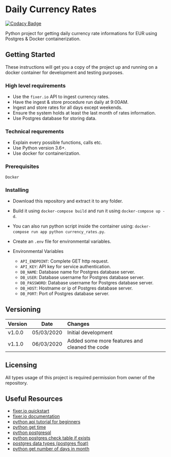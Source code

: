 # Daily Currency Rates

[![Codacy Badge](https://api.codacy.com/project/badge/Grade/e5c7140930924a0286ec56dcd7d3c867)](https://app.codacy.com/manual/metin_akin_bursa/currency-rates?utm_source=github.com&utm_medium=referral&utm_content=akinmetin/currency-rates&utm_campaign=Badge_Grade_Settings)

Python project for getting daily currency rate informations for EUR using Postgres & Docker containerization.

## Getting Started

These instructions will get you a copy of the project up and running on a docker container for development and testing purposes.

### High level requirements

*   Use the ``fixer.io`` API to ingest currency rates.
*   Have the ingest & store procedure run daily at 9:00AM.
*   Ingest and store rates for all days except weekends.
*   Ensure the system holds at least the last month of rates information.
*   Use Postgres database for storing data.

### Technical requrements

*   Explain every possible functions, calls etc.
*   Use Python version 3.6+.
*   Use docker for containerization.

### Prerequisites

``Docker``

### Installing

+   Download this repository and extract it to any folder.
+   Build it using ``docker-compose build`` and run it using ``docker-compose up -d``.
+   You can also run python script inside the container using: ``docker-compose run app python currency_rates.py``.
+   Create an ``.env`` file for environmental variables.

+   Environmental Variables

    *   ``API_ENDPOINT``: Complete GET http request.
    *   ``API_KEY``: API key for service authentication.
    *   ``DB_NAME``: Database name for Postgres database server.
    *   ``DB_USER``: Database username for Postgres database server.
    *   ``DB_PASSWORD``: Database username for Postgres database server.
    *   ``DB_HOST``: Hostname or ip of Postgres database server.
    *   ``DB_PORT``: Port of Postgres database server.

## Versioning

| Version       | Date            | Changes                                       |
| ------------- |:---------------:|:--------------------------------------------- |
| v1.0.0        | 05/03/2020      | Initial development                           |
| v1.1.0        | 06/03/2020      | Added some more features and cleaned the code |

## Licensing

All types usage of this project is required permission from owner of the repository.

## Useful Resources

*   [fixer.io quickstart](https://fixer.io/quickstart)
*   [fixer.io documentation](https://fixer.io/documentation)
*   [python api tutorial for beginners](https://www.dataquest.io/blog/python-api-tutorial/)
*   [python get time](https://tecadmin.net/get-current-date-time-python/)
*   [python postgresql](https://stackabuse.com/working-with-postgresql-in-python/)
*   [python postgres check table if exists](https://stackoverflow.com/questions/1874113/checking-if-a-postgresql-table-exists-under-python-and-probably-psycopg2)
*   [postgres data types (postgres float)](https://www.postgresqltutorial.com/postgresql-data-types/)
*   [python get number of days in month](https://stackoverflow.com/questions/4938429/how-do-we-determine-the-number-of-days-for-a-given-month-in-python)